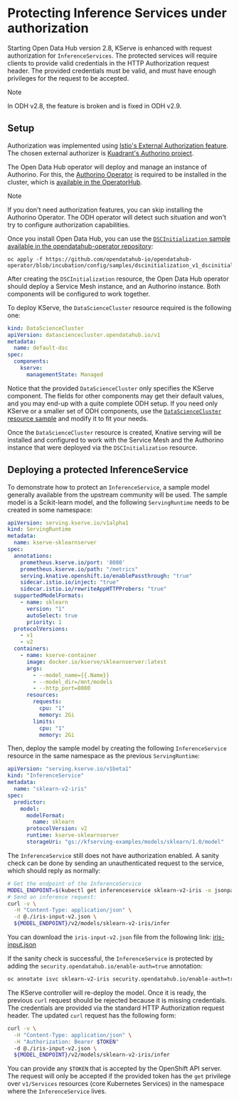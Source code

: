 # Protecting Inference Services under authorization

Starting Open Data Hub version 2.8, KServe is enhanced with request authorization
for `InferenceServices`. The protected services will require clients to provide
valid credentials in the HTTP Authorization request header. The provided credentials
must be valid, and must have enough privileges for the request to be accepted.

> [!NOTE]
> In ODH v2.8, the feature is broken and is fixed in ODH v2.9. 

## Setup

Authorization was implemented using [Istio's External Authorization
feature](https://istio.io/latest/docs/tasks/security/authorization/authz-custom/).
The chosen external authorizer is [Kuadrant's Authorino project](https://github.com/Kuadrant/authorino).

The Open Data Hub operator will deploy and manage an instance of Authorino. For
this, the [Authorino Operator](https://github.com/Kuadrant/authorino-operator) is
required to be installed in the cluster, which is [available in the
OperatorHub](https://operatorhub.io/operator/authorino-operator).

> [!NOTE]
> If you don't need authorization features, you can skip installing the Authorino
> Operator. The ODH operator will detect such situation and won't try to configure
> authorization capabilities.

Once you install Open Data Hub, you can use the [`DSCInitialization` sample
available in the opendatahub-operator repository](https://github.com/opendatahub-io/opendatahub-operator/blob/incubation/config/samples/dscinitialization_v1_dscinitialization.yaml):

```shell
oc apply -f https://github.com/opendatahub-io/opendatahub-operator/blob/incubation/config/samples/dscinitialization_v1_dscinitialization.yaml
```

After creating the `DSCInitialization` resource, the Open Data Hub operator should
deploy a Service Mesh instance, and an Authorino instance. Both components will
be configured to work together.

To deploy KServe, the `DataScienceCluster` resource required is the
following one:

```yaml
kind: DataScienceCluster
apiVersion: datasciencecluster.opendatahub.io/v1
metadata:
  name: default-dsc
spec:
  components:
    kserve:
      managementState: Managed
```

Notice that the provided `DataScienceCluster` only specifies the KServe component.
The fields for other components may get their default values, and you may end-up
with a quite complete ODH setup. If you need only KServe or a smaller set of
ODH components, use the [`DataScienceCluster` resource sample](https://github.com/opendatahub-io/opendatahub-operator/blob/incubation/config/samples/datasciencecluster_v1_datasciencecluster.yaml) and
modify it to fit your needs.

Once the `DataScienceCluster` resource is created, Knative serving will be installed
and configured to work with the Service Mesh and the Authorino instance that were
deployed via the `DSCInitialization` resource.

## Deploying a protected InferenceService

To demonstrate how to protect an `InferenceService`, a sample model generally
available from the upstream community will be used. The sample model is a
Scikit-learn model, and the following `ServingRuntime` needs to be created in
some namespace:

```yaml
apiVersion: serving.kserve.io/v1alpha1
kind: ServingRuntime
metadata:
  name: kserve-sklearnserver
spec:
  annotations:
    prometheus.kserve.io/port: '8080'
    prometheus.kserve.io/path: "/metrics"
    serving.knative.openshift.io/enablePassthrough: "true"
    sidecar.istio.io/inject: "true"
    sidecar.istio.io/rewriteAppHTTPProbers: "true"
  supportedModelFormats:
    - name: sklearn
      version: "1"
      autoSelect: true
      priority: 1
  protocolVersions:
    - v1
    - v2
  containers:
    - name: kserve-container
      image: docker.io/kserve/sklearnserver:latest
      args:
        - --model_name={{.Name}}
        - --model_dir=/mnt/models
        - --http_port=8080
      resources:
        requests:
          cpu: "1"
          memory: 2Gi
        limits:
          cpu: "1"
          memory: 2Gi
```

Then, deploy the sample model by creating the following `InferenceService` resource
in the same namespace as the previous `ServingRuntime`:

```yaml
apiVersion: "serving.kserve.io/v1beta1"
kind: "InferenceService"
metadata:
  name: "sklearn-v2-iris"
spec:
  predictor:
    model:
      modelFormat:
        name: sklearn
      protocolVersion: v2
      runtime: kserve-sklearnserver
      storageUri: "gs://kfserving-examples/models/sklearn/1.0/model"
```

The `InferenceService` still does not have authorization enabled. A sanity check
can be done by sending an unauthenticated request to the service, which should
reply as normally:

```bash
# Get the endpoint of the InferenceService
MODEL_ENDPOINT=$(kubectl get inferenceservice sklearn-v2-iris -o jsonpath='{.status.url}')
# Send an inference request:
curl -v \
  -H "Content-Type: application/json" \
  -d @./iris-input-v2.json \
  ${MODEL_ENDPOINT}/v2/models/sklearn-v2-iris/infer
```

You can download the `iris-input-v2.json` file from the following link:
[iris-input.json](https://github.com/opendatahub-io/kserve/blob/c146e06df7ea3907cd3702ed539b1da7885b616c/docs/samples/v1beta1/xgboost/iris-input.json)

If the sanity check is successful, the `InferenceService` is protected by
adding the `security.opendatahub.io/enable-auth=true` annotation:

```bash
oc annotate isvc sklearn-v2-iris security.opendatahub.io/enable-auth=true
```

The KServe controller will re-deploy the model. Once it is ready, the previous
`curl` request should be rejected because it is missing credentials. The credentials
are provided via the standard HTTP Authorization request header. The updated
`curl` request has the following form:

```bash
curl -v \
  -H "Content-Type: application/json" \
  -H "Authorization: Bearer $TOKEN"
  -d @./iris-input-v2.json \
  ${MODEL_ENDPOINT}/v2/models/sklearn-v2-iris/infer
```

You can provide any `$TOKEN` that is accepted by the OpenShift API server. The
request will only be accepted if the provided token has the `get` privilege over
`v1/Services` resources (core Kubernetes Services) in the namespace where
the `InferenceService` lives.
